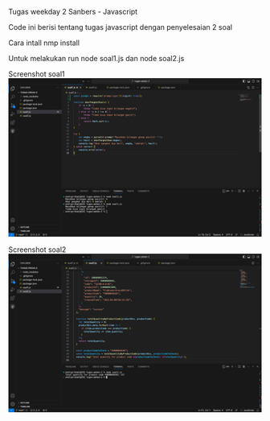 Tugas weekday 2 Sanbers - Javascript

Code ini berisi tentang tugas javascript dengan penyelesaian 2 soal

Cara intall nmp install

Untuk melakukan run node soal1.js dan node soal2.js

Screenshot soal1 
![soal1](soal1.png)

Screenshot soal2 
![soal2](soal2.png)

